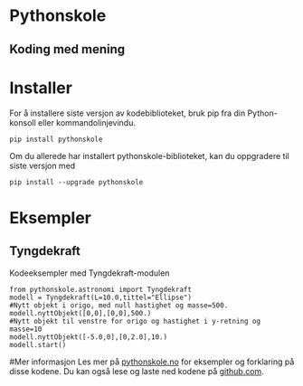 # Pythonskole
## Koding med mening

# Installer

For å installere siste versjon av kodebiblioteket, bruk pip fra din Python-konsoll eller kommandolinjevindu. 

	pip install pythonskole


Om du allerede har installert pythonskole-biblioteket, kan du oppgradere til siste versjon med

	pip install --upgrade pythonskole


# Eksempler

## Tyngdekraft
Kodeeksempler med Tyngdekraft-modulen

	from pythonskole.astronomi import Tyngdekraft
	modell = Tyngdekraft(L=10.0,tittel="Ellipse")
	#Nytt objekt i origo, med null hastighet og masse=500. 
	modell.nyttObjekt([0,0],[0,0],500.) 
	#Nytt objekt til venstre for origo og hastighet i y-retning og masse=10
	modell.nyttObjekt([-5.0,0],[0,2.0],10.) 
	modell.start()

#Mer informasjon 
Les mer på [pythonskole.no] for eksempler og forklaring på disse kodene. Du kan også lese og laste ned kodene på [github.com]. 

[//]: # 
   [pythonskole.no]: <https://pythonskole.no>
   [github.com]: <https://github.com/vegardlr/pythonskole.git>
